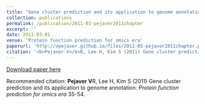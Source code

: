 ```yaml
---
title: "Gene cluster prediction and its application to genome annotation"
collection: publications
permalink: /publication/2011-03-pejaver2011chapter
excerpt: ''
date: 2011-03-01
venue: 'Protein function prediction for omics era'
paperurl: 'http://vpejaver.github.io/files/2011-03-pejaver2011chapter.pdf'
citation: '<b>Pejaver V</b>R, Lee H, Kim S (2011) Gene cluster prediction and its application to genome annotation. <i>Protein function prediction for omics era</i> 35-54.'
---
```

[Download paper here](http://vpejaver.github.io/files/2011-03-pejaver2011chapter.pdf)

Recommended citation: <b>Pejaver V</b>R, Lee H, Kim S (2011) Gene cluster prediction and its application to genome annotation. <i>Protein function prediction for omics era</i> 35-54.
